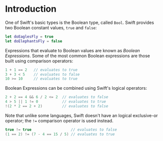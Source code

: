 # Introduction

One of Swift's basic types is the Boolean type, called `Bool`. Swift provides two Boolean constant values, `true` and `false`:

```swift
let doEaglesFly = true
let doElephantsFly = false
```

Expressions that evaluate to Boolean values are known as _Boolean Expressions_. Some of the most common Boolean expressions are those built using comparison operators:

```swift
1 + 1 == 2   // evaluates to true
3 + 3 < 5    // evaluates to false
10 >= 10     // evaluates to true
```

Boolean Expressions can be combined using Swift's logical operators:

```swift
2 + 2 == 4 && 6 / 2 <= 2  // evaluates to false
4 > 5 || 1 != 0           // evaluates to true
!(2 * 2 == 2 + 2)         // evaluates to false
```

Note that unlike some languages, Swift doesn't have an logical exclusive-or operator; the `!=` comparison operator is used instead.

```swift
true != true                  // evaluates to false
(1 == 2) != (7 - 4 == 15 / 5) // evaluates to true
```
